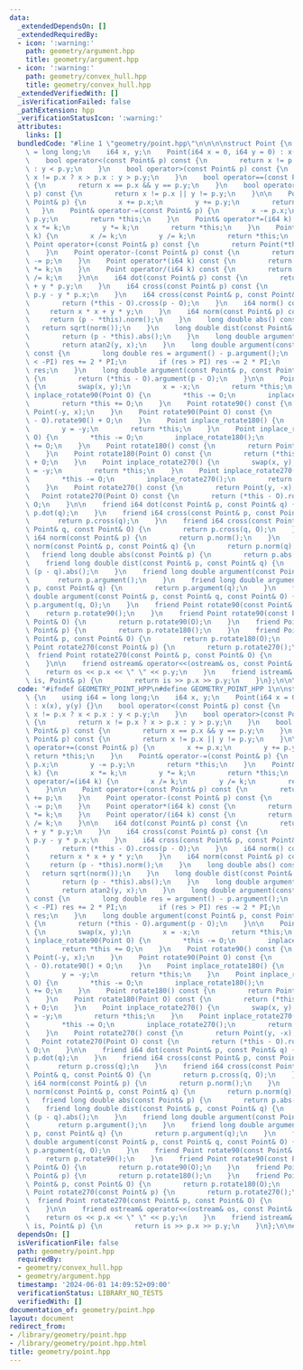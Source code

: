 ```yaml
---
data:
  _extendedDependsOn: []
  _extendedRequiredBy:
  - icon: ':warning:'
    path: geometry/argument.hpp
    title: geometry/argument.hpp
  - icon: ':warning:'
    path: geometry/convex_hull.hpp
    title: geometry/convex_hull.hpp
  _extendedVerifiedWith: []
  _isVerificationFailed: false
  _pathExtension: hpp
  _verificationStatusIcon: ':warning:'
  attributes:
    links: []
  bundledCode: "#line 1 \"geometry/point.hpp\"\n\n\n\nstruct Point {\n    using i64\
    \ = long long;\n    i64 x, y;\n    Point(i64 x = 0, i64 y = 0) : x(x), y(y) {}\n\
    \    bool operator<(const Point& p) const {\n        return x != p.x ? x < p.x\
    \ : y < p.y;\n    }\n    bool operator>(const Point& p) const {\n        return\
    \ x != p.x ? x > p.x : y > p.y;\n    }\n    bool operator==(const Point& p) const\
    \ {\n        return x == p.x && y == p.y;\n    }\n    bool operator!=(const Point&\
    \ p) const {\n        return x != p.x || y != p.y;\n    }\n\n    Point& operator+=(const\
    \ Point& p) {\n        x += p.x;\n        y += p.y;\n        return *this;\n \
    \   }\n    Point& operator-=(const Point& p) {\n        x -= p.x;\n        y -=\
    \ p.y;\n        return *this;\n    }\n    Point& operator*=(i64 k) {\n       \
    \ x *= k;\n        y *= k;\n        return *this;\n    }\n    Point& operator/=(i64\
    \ k) {\n        x /= k;\n        y /= k;\n        return *this;\n    }\n\n   \
    \ Point operator+(const Point& p) const {\n        return Point(*this) += p;\n\
    \    }\n    Point operator-(const Point& p) const {\n        return Point(*this)\
    \ -= p;\n    }\n    Point operator*(i64 k) const {\n        return Point(*this)\
    \ *= k;\n    }\n    Point operator/(i64 k) const {\n        return Point(*this)\
    \ /= k;\n    }\n\n    i64 dot(const Point& p) const {\n        return x * p.x\
    \ + y * p.y;\n    }\n    i64 cross(const Point& p) const {\n        return x *\
    \ p.y - y * p.x;\n    }\n    i64 cross(const Point& p, const Point& O) const {\n\
    \        return (*this - O).cross(p - O);\n    }\n    i64 norm() const {\n   \
    \     return x * x + y * y;\n    }\n    i64 norm(const Point& p) const {\n   \
    \     return (p - *this).norm();\n    }\n    long double abs() const {\n     \
    \   return sqrt(norm());\n    }\n    long double dist(const Point& p) const {\n\
    \        return (p - *this).abs();\n    }\n    long double argument() const {\n\
    \        return atan2(y, x);\n    }\n    long double argument(const Point& p)\
    \ const {\n        long double res = argument() - p.argument();\n        if (res\
    \ < -PI) res += 2 * PI;\n        if (res > PI) res -= 2 * PI;\n        return\
    \ res;\n    }\n    long double argument(const Point& p, const Point& O) const\
    \ {\n        return (*this - O).argument(p - O);\n    }\n\n    Point inplace_rotate90()\
    \ {\n        swap(x, y);\n        x = -x;\n        return *this;\n    }\n    Point\
    \ inplace_rotate90(Point O) {\n        *this -= O;\n        inplace_rotate90();\n\
    \        return *this += O;\n    }\n    Point rotate90() const {\n        return\
    \ Point(-y, x);\n    }\n    Point rotate90(Point O) const {\n        return (*this\
    \ - O).rotate90() + O;\n    }\n    Point inplace_rotate180() {\n        x = -x;\n\
    \        y = -y;\n        return *this;\n    }\n    Point inplace_rotate180(Point\
    \ O) {\n        *this -= O;\n        inplace_rotate180();\n        return *this\
    \ += O;\n    }\n    Point rotate180() const {\n        return Point(-x, -y);\n\
    \    }\n    Point rotate180(Point O) const {\n        return (*this - O).rotate180()\
    \ + O;\n    }\n    Point inplace_rotate270() {\n        swap(x, y);\n        y\
    \ = -y;\n        return *this;\n    }\n    Point inplace_rotate270(Point O) {\n\
    \        *this -= O;\n        inplace_rotate270();\n        return *this += O;\n\
    \    }\n    Point rotate270() const {\n        return Point(y, -x);\n    }\n \
    \   Point rotate270(Point O) const {\n        return (*this - O).rotate270() +\
    \ O;\n    }\n\n    friend i64 dot(const Point& p, const Point& q) {\n        return\
    \ p.dot(q);\n    }\n    friend i64 cross(const Point& p, const Point& q) {\n \
    \       return p.cross(q);\n    }\n    friend i64 cross(const Point& p, const\
    \ Point& q, const Point& O) {\n        return p.cross(q, O);\n    }\n    friend\
    \ i64 norm(const Point& p) {\n        return p.norm();\n    }\n    friend i64\
    \ norm(const Point& p, const Point& q) {\n        return p.norm(q);\n    }\n \
    \   friend long double abs(const Point& p) {\n        return p.abs();\n    }\n\
    \    friend long double dist(const Point& p, const Point& q) {\n        return\
    \ (p - q).abs();\n    }\n    friend long double argument(const Point& p) {\n \
    \       return p.argument();\n    }\n    friend long double argument(const Point&\
    \ p, const Point& q) {\n        return p.argument(q);\n    }\n    friend long\
    \ double argument(const Point& p, const Point& q, const Point& O) {\n        return\
    \ p.argument(q, O);\n    }\n    friend Point rotate90(const Point& p) {\n    \
    \    return p.rotate90();\n    }\n    friend Point rotate90(const Point& p, const\
    \ Point& O) {\n        return p.rotate90(O);\n    }\n    friend Point rotate180(const\
    \ Point& p) {\n        return p.rotate180();\n    }\n    friend Point rotate180(const\
    \ Point& p, const Point& O) {\n        return p.rotate180(O);\n    }\n    friend\
    \ Point rotate270(const Point& p) {\n        return p.rotate270();\n    }\n  \
    \  friend Point rotate270(const Point& p, const Point& O) {\n        return p.rotate270(O);\n\
    \    }\n\n    friend ostream& operator<<(ostream& os, const Point& p) {\n    \
    \    return os << p.x << \" \" << p.y;\n    }\n    friend istream& operator>>(istream&\
    \ is, Point& p) {\n        return is >> p.x >> p.y;\n    }\n};\n\n\n"
  code: "#ifndef GEOMETRY_POINT_HPP\n#define GEOMETRY_POINT_HPP 1\n\nstruct Point\
    \ {\n    using i64 = long long;\n    i64 x, y;\n    Point(i64 x = 0, i64 y = 0)\
    \ : x(x), y(y) {}\n    bool operator<(const Point& p) const {\n        return\
    \ x != p.x ? x < p.x : y < p.y;\n    }\n    bool operator>(const Point& p) const\
    \ {\n        return x != p.x ? x > p.x : y > p.y;\n    }\n    bool operator==(const\
    \ Point& p) const {\n        return x == p.x && y == p.y;\n    }\n    bool operator!=(const\
    \ Point& p) const {\n        return x != p.x || y != p.y;\n    }\n\n    Point&\
    \ operator+=(const Point& p) {\n        x += p.x;\n        y += p.y;\n       \
    \ return *this;\n    }\n    Point& operator-=(const Point& p) {\n        x -=\
    \ p.x;\n        y -= p.y;\n        return *this;\n    }\n    Point& operator*=(i64\
    \ k) {\n        x *= k;\n        y *= k;\n        return *this;\n    }\n    Point&\
    \ operator/=(i64 k) {\n        x /= k;\n        y /= k;\n        return *this;\n\
    \    }\n\n    Point operator+(const Point& p) const {\n        return Point(*this)\
    \ += p;\n    }\n    Point operator-(const Point& p) const {\n        return Point(*this)\
    \ -= p;\n    }\n    Point operator*(i64 k) const {\n        return Point(*this)\
    \ *= k;\n    }\n    Point operator/(i64 k) const {\n        return Point(*this)\
    \ /= k;\n    }\n\n    i64 dot(const Point& p) const {\n        return x * p.x\
    \ + y * p.y;\n    }\n    i64 cross(const Point& p) const {\n        return x *\
    \ p.y - y * p.x;\n    }\n    i64 cross(const Point& p, const Point& O) const {\n\
    \        return (*this - O).cross(p - O);\n    }\n    i64 norm() const {\n   \
    \     return x * x + y * y;\n    }\n    i64 norm(const Point& p) const {\n   \
    \     return (p - *this).norm();\n    }\n    long double abs() const {\n     \
    \   return sqrt(norm());\n    }\n    long double dist(const Point& p) const {\n\
    \        return (p - *this).abs();\n    }\n    long double argument() const {\n\
    \        return atan2(y, x);\n    }\n    long double argument(const Point& p)\
    \ const {\n        long double res = argument() - p.argument();\n        if (res\
    \ < -PI) res += 2 * PI;\n        if (res > PI) res -= 2 * PI;\n        return\
    \ res;\n    }\n    long double argument(const Point& p, const Point& O) const\
    \ {\n        return (*this - O).argument(p - O);\n    }\n\n    Point inplace_rotate90()\
    \ {\n        swap(x, y);\n        x = -x;\n        return *this;\n    }\n    Point\
    \ inplace_rotate90(Point O) {\n        *this -= O;\n        inplace_rotate90();\n\
    \        return *this += O;\n    }\n    Point rotate90() const {\n        return\
    \ Point(-y, x);\n    }\n    Point rotate90(Point O) const {\n        return (*this\
    \ - O).rotate90() + O;\n    }\n    Point inplace_rotate180() {\n        x = -x;\n\
    \        y = -y;\n        return *this;\n    }\n    Point inplace_rotate180(Point\
    \ O) {\n        *this -= O;\n        inplace_rotate180();\n        return *this\
    \ += O;\n    }\n    Point rotate180() const {\n        return Point(-x, -y);\n\
    \    }\n    Point rotate180(Point O) const {\n        return (*this - O).rotate180()\
    \ + O;\n    }\n    Point inplace_rotate270() {\n        swap(x, y);\n        y\
    \ = -y;\n        return *this;\n    }\n    Point inplace_rotate270(Point O) {\n\
    \        *this -= O;\n        inplace_rotate270();\n        return *this += O;\n\
    \    }\n    Point rotate270() const {\n        return Point(y, -x);\n    }\n \
    \   Point rotate270(Point O) const {\n        return (*this - O).rotate270() +\
    \ O;\n    }\n\n    friend i64 dot(const Point& p, const Point& q) {\n        return\
    \ p.dot(q);\n    }\n    friend i64 cross(const Point& p, const Point& q) {\n \
    \       return p.cross(q);\n    }\n    friend i64 cross(const Point& p, const\
    \ Point& q, const Point& O) {\n        return p.cross(q, O);\n    }\n    friend\
    \ i64 norm(const Point& p) {\n        return p.norm();\n    }\n    friend i64\
    \ norm(const Point& p, const Point& q) {\n        return p.norm(q);\n    }\n \
    \   friend long double abs(const Point& p) {\n        return p.abs();\n    }\n\
    \    friend long double dist(const Point& p, const Point& q) {\n        return\
    \ (p - q).abs();\n    }\n    friend long double argument(const Point& p) {\n \
    \       return p.argument();\n    }\n    friend long double argument(const Point&\
    \ p, const Point& q) {\n        return p.argument(q);\n    }\n    friend long\
    \ double argument(const Point& p, const Point& q, const Point& O) {\n        return\
    \ p.argument(q, O);\n    }\n    friend Point rotate90(const Point& p) {\n    \
    \    return p.rotate90();\n    }\n    friend Point rotate90(const Point& p, const\
    \ Point& O) {\n        return p.rotate90(O);\n    }\n    friend Point rotate180(const\
    \ Point& p) {\n        return p.rotate180();\n    }\n    friend Point rotate180(const\
    \ Point& p, const Point& O) {\n        return p.rotate180(O);\n    }\n    friend\
    \ Point rotate270(const Point& p) {\n        return p.rotate270();\n    }\n  \
    \  friend Point rotate270(const Point& p, const Point& O) {\n        return p.rotate270(O);\n\
    \    }\n\n    friend ostream& operator<<(ostream& os, const Point& p) {\n    \
    \    return os << p.x << \" \" << p.y;\n    }\n    friend istream& operator>>(istream&\
    \ is, Point& p) {\n        return is >> p.x >> p.y;\n    }\n};\n\n#endif // GEOMETRY_POINT_HPP\n"
  dependsOn: []
  isVerificationFile: false
  path: geometry/point.hpp
  requiredBy:
  - geometry/convex_hull.hpp
  - geometry/argument.hpp
  timestamp: '2024-06-01 14:09:52+09:00'
  verificationStatus: LIBRARY_NO_TESTS
  verifiedWith: []
documentation_of: geometry/point.hpp
layout: document
redirect_from:
- /library/geometry/point.hpp
- /library/geometry/point.hpp.html
title: geometry/point.hpp
---
```

